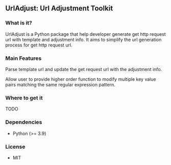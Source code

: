 ## UrlAdjust: Url Adjustment Toolkit

### What is it?

UrlAdjust is a Python package that help developer generate get http request url with template and adjustment info. It aims to simplify the url generation process for get http request url. 

### Main Features

Parse template url and update the get request url with the adjustment info.

Allow user to provide higher order function to modify multiple key value pairs matching the same regular expression pattern.

### Where to get it

TODO

### Dependencies

- Python (>= 3.9)

### License

- MIT
